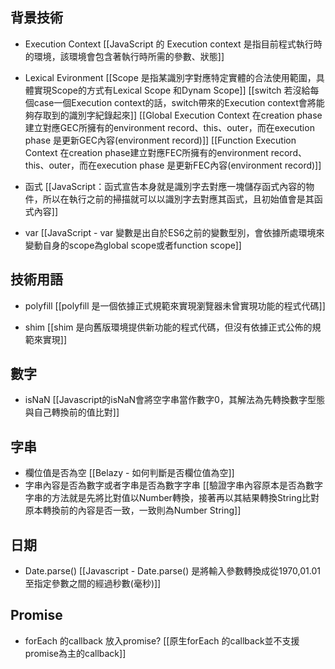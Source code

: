 
## 背景技術

- Execution Context
[[JavaScript 的 Execution context 是指目前程式執行時的環境，該環境會包含著執行時所需的參數、狀態]]

- Lexical Evironment
[[Scope 是指某識別字對應特定實體的合法使用範圍，具體實現Scope的方式有Lexical Scope 和Dynam Scope]]
[[switch 若沒給每個case一個Execution context的話，switch帶來的Execution context會將能夠存取到的識別字紀錄起來]]
[[Global Execution Context 在creation phase建立對應GEC所擁有的environment record、this、outer，而在execution phase 是更新GEC內容(environment record)]]
[[Function Execution Context 在creation phase建立對應FEC所擁有的environment record、this、outer，而在execution phase 是更新FEC內容(environment record)]]

- 函式
[[JavaScript：函式宣告本身就是識別字去對應一塊儲存函式內容的物件，所以在執行之前的掃描就可以以識別字去對應其函式，且初始值會是其函式內容]]

- var
[[JavaScript - var 變數是出自於ES6之前的變數型別，會依據所處環境來變動自身的scope為global scope或者function scope]]
## 技術用語
- polyfill
[[polyfill 是一個依據正式規範來實現瀏覽器未曾實現功能的程式代碼]]

- shim
[[shim 是向舊版環境提供新功能的程式代碼，但沒有依據正式公佈的規範來實現]]



## 數字
- isNaN
[[Javascript的isNaN會將空字串當作數字0，其解法為先轉換數字型態與自己轉換前的值比對]]


## 字串
- 欄位值是否為空
[[Belazy - 如何判斷是否欄位值為空]]
- 字串內容是否為數字或者字串是否為數字字串
[[驗證字串內容原本是否為數字字串的方法就是先將比對值以Number轉換，接著再以其結果轉換String比對原本轉換前的內容是否一致，一致則為Number String]]


## 日期
- Date.parse()
[[Javascript - Date.parse() 是將輸入參數轉換成從1970,01.01 至指定參數之間的經過秒數(毫秒)]]


## Promise

- forEach 的callback 放入promise?
[[原生forEach 的callback並不支援promise為主的callback]] 